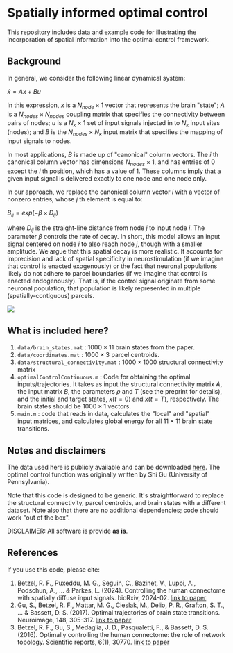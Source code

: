 # Spatially informed optimal control
This repository includes data and example code for illustrating the incorporation of spatial information into the optimal control framework.

## Background

In general, we consider the following linear dynamical system:

$\dot{x} = Ax + Bu$

In this expression, $x$ is a $N_{node} \times 1$ vector that represents the brain "state"; $A$ is a $N_{nodes} \times N_{nodes}$ coupling matrix that specifies the connectivity between pairs of nodes; $u$ is a $N_{\kappa} \times 1$ set of input signals injected in to $N_{\kappa}$ input sites (nodes); and $B$ is the $N_{nodes} \times N_{\kappa}$ input matrix that specifies the mapping of input signals to nodes.

In most applications, $B$ is made up of "canonical" column vectors. The $i$ th canonical column vector has dimensions $N_{nodes} \times 1$, and has entries of 0 except the $i$ th position, which has a value of 1. These columns imply that a given input signal is delivered exactly to one node and one node only.

In our approach, we replace the canonical column vector $i$ with a vector of nonzero entries, whose $j$ th element is equal to:

$B_{ij} = exp(-\beta \times D_{ij})$

where $D_{ij}$ is the straight-line distance from node $j$ to input node $i$. The parameter $\beta$ controls the rate of decay. In short, this model allows an input signal centered on node $i$ to also reach node $j$, though with a smaller amplitude. We argue that this spatial decay is more realistic. It accounts for imprecision and lack of spatial specificity in neurostimulation (if we imagine that control is enacted exogenously) or the fact that neuronal populations likely do not adhere to parcel boundaries (if we imagine that control is enacted endogenously). That is, if the control signal originate from some neuronal population, that population is likely represented in multiple (spatially-contiguous) parcels.

![](figs/fig.jpeg)

## What is included here?

1. <code>data/brain_states.mat</code> : $1000 \times 11$ brain states from the paper.
2. <code>data/coordinates.mat</code> : $1000 \times 3$ parcel centroids.
3. <code>data/structural_connectivity.mat</code> : $1000 \times 1000$ structural connectivity matrix
4. <code>optimalControlContinuous.m</code> : Code for obtaining the optimal inputs/trajectories. It takes as input the structural connectivity matrix $A$, the input matrix $B$, the parameters $\rho$ and $T$ (see the preprint for details), and the initial and target states, $x(t = 0)$ and $x(t = T)$, respectively. The brain states should be $1000 \times 1$ vectors.
5. <code>main.m</code> : code that reads in data, calculates the "local" and "spatial" input matrices, and calculates global energy for all $11 \times 11$ brain state transitions.

## Notes and disclaimers

The data used here is publicly available and can be downloaded [here](https://zenodo.org/records/2872624#.XOJqE99fhmM). The optimal control function was originally written by Shi Gu (University of Pennsylvania).

Note that this code is designed to be generic. It's straightforward to replace the structural connectivity, parcel centroids, and brain states with a different dataset. Note also that there are no additional dependencies; code should work "out of the box".

DISCLAIMER: All software is provide <b>as is</b>.

## References

If you use this code, please cite:

1. Betzel, R. F., Puxeddu, M. G., Seguin, C., Bazinet, V., Luppi, A., Podschun, A., ... & Parkes, L. (2024). Controlling the human connectome with spatially diffuse input signals. bioRxiv, 2024-02. [link to paper](https://www.biorxiv.org/content/10.1101/2024.02.27.581006.abstract)
2. Gu, S., Betzel, R. F., Mattar, M. G., Cieslak, M., Delio, P. R., Grafton, S. T., ... & Bassett, D. S. (2017). Optimal trajectories of brain state transitions. Neuroimage, 148, 305-317. [link to paper](https://www.sciencedirect.com/science/article/pii/S1053811917300058)
3. Betzel, R. F., Gu, S., Medaglia, J. D., Pasqualetti, F., & Bassett, D. S. (2016). Optimally controlling the human connectome: the role of network topology. Scientific reports, 6(1), 30770. [link to paper](https://www.nature.com/articles/srep30770)
